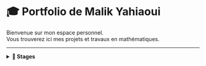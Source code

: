 # 🎓 Portfolio de Malik Yahiaoui

Bienvenue sur mon espace personnel.  
Vous trouverez ici mes projets et travaux en mathématiques.

---

<details>
  <summary><b>📘 Stages</b></summary>

  <details>
    <summary><b>Théorie de Galois</b></summary>

  - [Compte rendu de théorie de Galois (PDF)](Compte_rendu_galois.pdf)

  </details>

</details>

